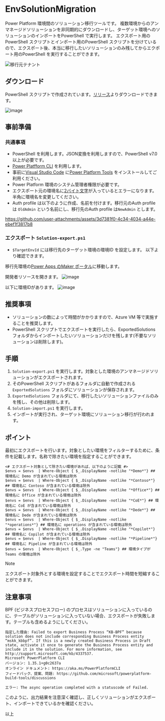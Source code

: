 # EnvSolutionMigration
Power Platform 環境間のソリューション移行ツールです。
複数環境からのアンマネージドソリューションを非同期的にダウンロードし、ターゲット環境へのソリューションのインポートをPowerShell で実行します。
エクスポート用のPowerShell スクリプトとインポート用のPowerShell スクリプトを分けているので、エクスポート後、本当に移行したいソリューションのみ残してからエクポート用のPowerShell を実行することができます。

![移行元テナント](https://github.com/user-attachments/assets/82557d9d-099c-4c0f-b808-55fb3001750f)

## ダウンロード
PowerShell スクリプトで作成されています。[リリース](https://github.com/geekfujiwara/EnvSolutionMigration/releases)よりダウンロードできます。

![image](https://github.com/user-attachments/assets/c2c0caf9-6ca9-4233-a3bd-36e6c4ddfba2)

## 事前準備

### 共通事項
* PowerShell を利用します。JSON変換を利用しますので、PowerShell v7.0以上が必要です。
* [Power Platfform CLI](https://learn.microsoft.com/ja-jp/power-platform/developer/cli/introduction?tabs=windows) を利用します。
* 事前に[Visual Studio Code](https://code.visualstudio.com/) に[Power Platform Tools](https://learn.microsoft.com/ja-jp/power-apps/developer/data-platform/tools/devtools-install) をインストールしてご利用ください。
* Power Platform 環境のシステム管理者権限が必要です。
* エクスポート元の環境名に[2バイト文字](https://kotobank.jp/word/2%E3%81%B0%E3%81%84%E3%81%A8%E6%96%87%E5%AD%97-3215469)が入っているとエラーになります。半角に環境名を変更してください。
* Auth profile は以下のように作成、名前を付けます。移行元のAuth profile は `OldAdmin` という名前にし、移行先のAuth profile は`NewAdmin` とします。

https://github.com/user-attachments/assets/3d7381f0-4c34-4034-a44e-ebef1f3817b8

### エクスポート `Solution-export.ps1`

* `$TargetEnvId` には移行先のターゲット環境の環境ID を設定します。 以下より確認できます。

移行先環境の[Power Apps のMaker ポータル](https://make.powerapps.com/)に移動します。

開発者リソースを開きます。
![image](https://github.com/user-attachments/assets/a922e7cc-9c90-484e-926a-196561d71817)

以下に環境IDがあります。
![image](https://github.com/user-attachments/assets/cb98e4ad-4bb3-440e-b825-ab11e63dfaa3)


## 推奨事項

* ソリューションの数によって時間がかかりますので、Azure VM 等で実施することを推奨します。
* PowerShell スクリプトでエクスポートを実行したら、ExportedSolutions フォルダからインポートしたいソリューションだけを残します(不要なソリューションは削除します)。

## 手順

1. `Solution-export.ps1` を実行します。対象とした環境のアンマネージドソリューションがエクスポートされます。
2. そのPowerShell スクリプトがあるフォルダに自動で作成される `ExportedSolutions` フォルダにソリューションが保存されます。
3. `ExportedSolutions` フォルダにて、移行したいソリューションファイルのみを残し、その他は削除します。
4. `Solution-import.ps1` を実行します。
5.  インポートが実行され、ターゲット環境にソリューション移行が行われます。


## ポイント
最初にエクスポートを行います。対象としたい環境をフィルターするために、条件を記載します。名称で除きたい環境を指定することができます。

```
<# エクスポート対象として除きたい環境があれば、以下のように記載 #>
$envs = $envs  | Where-Object { $_.DisplayName -notlike "*Demo*"} ## 環境名に Demo が含まれている環境は除外
$envs = $envs  | Where-Object { $_.DisplayName -notlike "*Contoso*"} ## 環境名に Contoso が含まれている環境は除外
$envs = $envs  | Where-Object { $_.DisplayName -notlike "*Office*"} ## 環境名に Office が含まれている環境は除外
$envs = $envs  | Where-Object { $_.DisplayName -notlike "*CoE*"} ## 環境名に CoE が含まれている環境は除外
$envs = $envs  | Where-Object { $_.DisplayName -notlike "*Dede*"} ## 環境名に Dede が含まれている環境は除外
$envs = $envs  | Where-Object { $_.DisplayName -notlike "*operations*"} ## 環境名に operations が含まれている環境は除外
$envs = $envs  | Where-Object { $_.DisplayName -notlike "*Copilot*"} ## 環境名に Copilot が含まれている環境は除外
$envs = $envs  | Where-Object { $_.DisplayName -notlike "*Pipeline*"} ## 環境名に Pipeline が含まれている環境は除外
$envs = $envs  | Where-Object { $_.Type -ne "Teams"} ## 環境タイプが Teams の環境は除外
```
> [!Note]
> エクスポート対象外とする環境を設定することでエクスポート時間を短縮することができます。

## 注意事項
BPF (ビジネスプロセスフロー) のプロセスはソリューションに入っているのに、テーブルがソリューションに入っていない場合、エクスポートが失敗します。テーブルも含めるようにしてください。
```
指定した理由: Failed to export Business Process “KB-BPF” because solution does not include corresponding Business Process entity “mskk_kbbpf”. If this is a newly created Business Process in Draft state, activate it once to generate the Business Process entity and include it in the solution. For more information, see http://support.microsoft.com/kb/4337537.
Microsoft PowerPlatform CLI
バージョン: 1.35.1+g0c2637a
オンライン ドキュメント: https://aka.ms/PowerPlatformCLI
フィードバック、提案、問題: https://github.com/microsoft/powerplatform-build-tools/discussions

エラー: The async operation completed with a statuscode of Failed.
```

このように、出力結果を注意深く確認し、正しくソリューションがエクスポート、インポートできているかを確認ください。

以上





